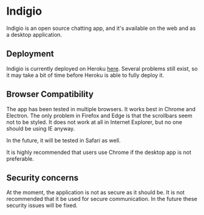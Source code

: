 # Indigio

Indigio is an open source chatting app, and it's available on the web and as a desktop application.

## Deployment

Indigio is currently deployed on Heroku [here](https://indigio.herokuapp.com/). Several problems still exist, so it may take a bit of time before Heroku is able to fully deploy it.

## Browser Compatibility

The app has been tested in multiple browsers. It works best in Chrome and Electron. The only problem in Firefox and Edge is that the scrollbars seem not to be styled. It does not work at all in Internet Explorer, but no one should be using IE anyway.

In the future, it will be tested in Safari as well.

It is highly recommended that users use Chrome if the desktop app is not preferable.

## Security concerns

At the moment, the application is not as secure as it should be. It is not recommended that it be used for secure communication. In the future these security issues will be fixed.
